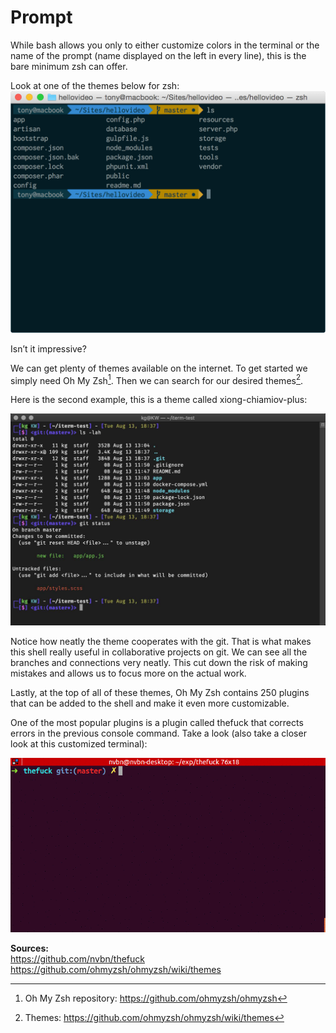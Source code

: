 # Prompt
While bash allows you only to either customize colors in the terminal or the name of the prompt (name displayed on the left in every line), this is the bare minimum zsh can offer.

Look at one of the themes below for zsh:
![](images/theme_example.png) 

Isn’t it impressive? 

We can get plenty of themes available on the internet. To get started we simply need Oh My Zsh[^footnote1].
Then we can search for our desired themes[^footnote2]. 

Here is the second example, this is a theme called xiong-chiamiov-plus:

![](images/theme_example2.jpeg) 

Notice how neatly the theme cooperates with the git. That is what makes this shell really useful in collaborative projects on git. We can see all the branches and connections very neatly. This cut down the risk of making mistakes and allows us to focus more on the actual work.

Lastly, at the top of all of these themes, Oh My Zsh contains 250 plugins that can be added to the shell and make it even more customizable.

One of the most popular plugins is a plugin called thefuck that corrects errors in the previous console command. Take a look (also take a closer look at this customized terminal):

![](images/example_thefuck.gif) 

**Sources:**  
https://github.com/nvbn/thefuck   
https://github.com/ohmyzsh/ohmyzsh/wiki/themes

[^footnote1]: Oh My Zsh repository: https://github.com/ohmyzsh/ohmyzsh
[^footnote2]: Themes: https://github.com/ohmyzsh/ohmyzsh/wiki/themes

